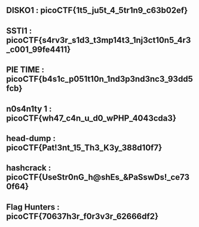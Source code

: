 DISKO1          : picoCTF{1t5_ju5t_4_5tr1n9_c63b02ef}
----------------------------------------------------------------------------------------
SSTI1           : picoCTF{s4rv3r_s1d3_t3mp14t3_1nj3ct10n5_4r3_c001_99fe4411}
----------------------------------------------------------------------------------------
PIE TIME        : picoCTF{b4s1c_p051t10n_1nd3p3nd3nc3_93dd5fcb}
----------------------------------------------------------------------------------------
n0s4n1ty 1      : picoCTF{wh47_c4n_u_d0_wPHP_4043cda3}
----------------------------------------------------------------------------------------
head-dump       : picoCTF{Pat!3nt_15_Th3_K3y_388d10f7}
----------------------------------------------------------------------------------------
hashcrack       : picoCTF{UseStr0nG_h@shEs_&PaSswDs!_ce730f64}
----------------------------------------------------------------------------------------
Flag Hunters    : picoCTF{70637h3r_f0r3v3r_62666df2}
----------------------------------------------------------------------------------------